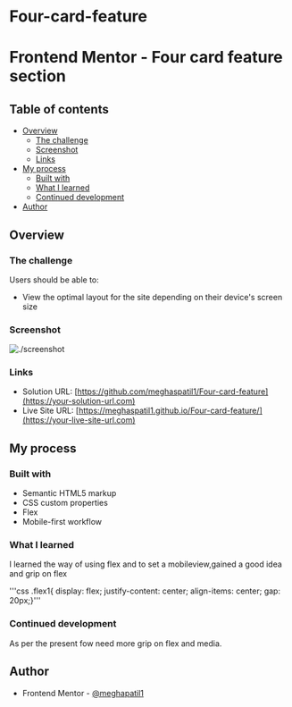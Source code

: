 # Four-card-feature
# Frontend Mentor - Four card feature section 
## Table of contents

- [Overview](#overview)
  - [The challenge](#the-challenge)
  - [Screenshot](#screenshot)
  - [Links](#links)
- [My process](#my-process)
  - [Built with](#built-with)
  - [What I learned](#what-i-learned)
  - [Continued development](#continued-development)
- [Author](#author)

## Overview

### The challenge

Users should be able to:

- View the optimal layout for the site depending on their device's screen size

### Screenshot

![./screenshot](screenshot)

### Links

- Solution URL: [https://github.com/meghaspatil1/Four-card-feature](https://your-solution-url.com)
- Live Site URL: [https://meghaspatil1.github.io/Four-card-feature/](https://your-live-site-url.com)

## My process

### Built with

- Semantic HTML5 markup
- CSS custom properties
- Flex
- Mobile-first workflow

### What I learned

I learned the way of using flex and to set a mobileview,gained a good idea and grip on flex

'''css
    .flex1{
    display: flex;
    justify-content: center;
    align-items: center;
    gap: 20px;}'''

### Continued development

As per the present fow need more grip on flex and media.

## Author
- Frontend Mentor - [@meghapatil1](https://www.frontendmentor.io/profile/meghapatil1)


